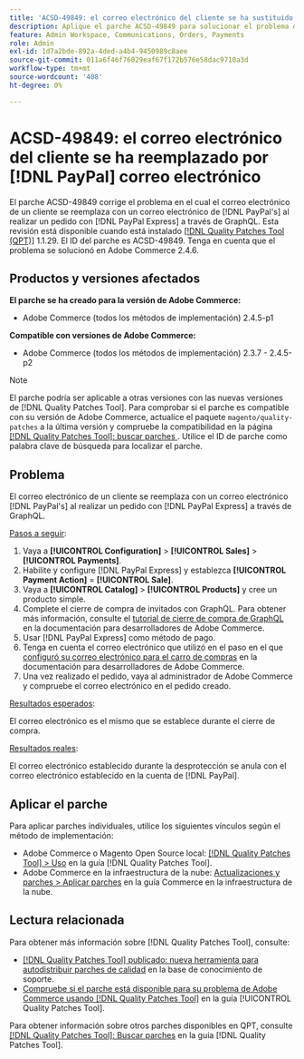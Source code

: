 ```yaml
---
title: 'ACSD-49849: el correo electrónico del cliente se ha sustituido por el de PayPal'
description: Aplique el parche ACSD-49849 para solucionar el problema de Adobe Commerce en el que el correo electrónico del cliente se ha sustituido por correo electrónico de PayPal al realizar un pedido con PayPal Express a través de GraphQL.
feature: Admin Workspace, Communications, Orders, Payments
role: Admin
exl-id: 1d7a2bde-892a-4ded-a4b4-9450989c8aee
source-git-commit: 011a6f46f76029eaf67f172b576e58dac9710a3d
workflow-type: tm+mt
source-wordcount: '408'
ht-degree: 0%

---
```


# ACSD-49849: el correo electrónico del cliente se ha reemplazado por [!DNL PayPal] correo electrónico

El parche ACSD-49849 corrige el problema en el cual el correo electrónico de un cliente se reemplaza con un correo electrónico de [!DNL PayPal's] al realizar un pedido con [!DNL PayPal Express] a través de GraphQL. Esta revisión está disponible cuando está instalado [[!DNL Quality Patches Tool (QPT)]](https://experienceleague.adobe.com/en/docs/commerce-operations/tools/quality-patches-tool/quality-patches-tool-to-self-serve-quality-patches) 1.1.29. El ID del parche es ACSD-49849. Tenga en cuenta que el problema se solucionó en Adobe Commerce 2.4.6.

## Productos y versiones afectados

**El parche se ha creado para la versión de Adobe Commerce:**

* Adobe Commerce (todos los métodos de implementación) 2.4.5-p1

**Compatible con versiones de Adobe Commerce:**

* Adobe Commerce (todos los métodos de implementación) 2.3.7 - 2.4.5-p2

>[!NOTE]
>
>El parche podría ser aplicable a otras versiones con las nuevas versiones de [!DNL Quality Patches Tool]. Para comprobar si el parche es compatible con su versión de Adobe Commerce, actualice el paquete `magento/quality-patches` a la última versión y compruebe la compatibilidad en la página [[!DNL Quality Patches Tool]: buscar parches ](https://experienceleague.adobe.com/tools/commerce-quality-patches/index.html). Utilice el ID de parche como palabra clave de búsqueda para localizar el parche.

## Problema

El correo electrónico de un cliente se reemplaza con un correo electrónico [!DNL PayPal's] al realizar un pedido con [!DNL PayPal Express] a través de GraphQL.

<u>Pasos a seguir</u>:

1. Vaya a **[!UICONTROL Configuration]** > **[!UICONTROL Sales]** > **[!UICONTROL Payments]**.
1. Habilite y configure [!DNL PayPal Express] y establezca **[!UICONTROL Payment Action]** = **[!UICONTROL Sale]**.
1. Vaya a **[!UICONTROL Catalog]** > **[!UICONTROL Products]** y cree un producto simple.
1. Complete el cierre de compra de invitados con GraphQL. Para obtener más información, consulte el [tutorial de cierre de compra de GraphQL](https://developer.adobe.com/commerce/webapi/graphql/tutorials/checkout/) en la documentación para desarrolladores de Adobe Commerce.
1. Usar [!DNL PayPal Express] como método de pago.
1. Tenga en cuenta el correo electrónico que utilizó en el paso en el que [configuró su correo electrónico para el carro de compras](https://developer.adobe.com/commerce/webapi/graphql/tutorials/checkout/set-email-address/) en la documentación para desarrolladores de Adobe Commerce.
1. Una vez realizado el pedido, vaya al administrador de Adobe Commerce y compruebe el correo electrónico en el pedido creado.

<u>Resultados esperados</u>:

El correo electrónico es el mismo que se establece durante el cierre de compra.

<u>Resultados reales</u>:

El correo electrónico establecido durante la desprotección se anula con el correo electrónico establecido en la cuenta de [!DNL PayPal].

## Aplicar el parche

Para aplicar parches individuales, utilice los siguientes vínculos según el método de implementación:

* Adobe Commerce o Magento Open Source local: [[!DNL Quality Patches Tool] > Uso](/help/tools/quality-patches-tool/usage.md) en la guía [!DNL Quality Patches Tool].
* Adobe Commerce en la infraestructura de la nube: [Actualizaciones y parches > Aplicar parches](https://experienceleague.adobe.com/docs/commerce-cloud-service/user-guide/develop/upgrade/apply-patches.html) en la guía Commerce en la infraestructura de la nube.

## Lectura relacionada

Para obtener más información sobre [!DNL Quality Patches Tool], consulte:

* [[!DNL Quality Patches Tool] publicado: nueva herramienta para autodistribuir parches de calidad](https://experienceleague.adobe.com/en/docs/commerce-operations/tools/quality-patches-tool/quality-patches-tool-to-self-serve-quality-patches) en la base de conocimiento de soporte.
* [Compruebe si el parche está disponible para su problema de Adobe Commerce usando [!DNL Quality Patches Tool]](/help/tools/quality-patches-tool/patches-available-in-qpt/check-patch-for-magento-issue-with-magento-quality-patches.md) en la guía [!UICONTROL Quality Patches Tool].


Para obtener información sobre otros parches disponibles en QPT, consulte [[!DNL Quality Patches Tool]: Buscar parches](https://experienceleague.adobe.com/tools/commerce-quality-patches/index.html) en la guía [!DNL Quality Patches Tool].
